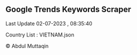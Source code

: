

## Google Trends Keywords Scraper 
 
Last Update 02-07-2023 , 08:35:40

Country List :
VIETNAM.json



© Abdul Muttaqin 
